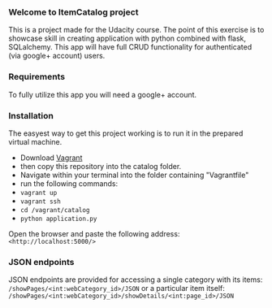 ### Welcome to ItemCatalog project
This is a project made for the Udacity course.
The point of this exercise is to showcase skill in creating application with
python combined with flask, SQLalchemy. This app will have full CRUD functionality
for authenticated (via google+ account) users.

### Requirements
To fully utilize this app you will need a google+ account.

### Installation
The easyest way to get this project working is to run it in the prepared virtual
machine.
* Download [Vagrant](https://github.com/udacity/fullstack-nanodegree-vm)
* then copy this repository into the catalog folder.
* Navigate within your terminal into the folder containing "Vagrantfile"
* run the following commands:
* `vagrant up`
* `vagrant ssh`
* `cd /vagrant/catalog`
* `python application.py`

Open the browser and paste the following address: `<http://localhost:5000/>`

### JSON endpoints
JSON endpoints are provided for accessing a single category with its items:
`/showPages/<int:webCategory_id>/JSON`
or a particular item itself:
`/showPages/<int:webCategory_id>/showDetails/<int:page_id>/JSON`
